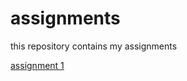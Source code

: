 # assignments
this repository contains my assignments

[assignment 1](https://github.com/Jessica2106/assignments/blob/master/Assignment_week_2%20(1).ipynb)

